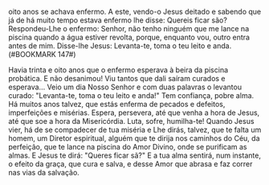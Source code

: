 
oito anos se achava enfermo. A este, vendo-o Jesus deitado e sabendo que já de há muito tempo estava enfermo lhe disse: Quereis ficar são? Respondeu-Lhe o enfermo: Senhor, não tenho ninguém que me lance na piscina quando a água estiver revolta, porque, enquanto vou, outro entra antes de mim. Disse-lhe Jesus: Levanta-te, toma o teu leito e anda.(#BOOKMARK 147#)

Havia trinta e oito anos que o enfermo esperava à beira da piscina probática. E não desanimou! Viu tantos que dali saíram curados e esperava\... Veio um dia Nosso Senhor e com duas palavras o levantou curado: "Levanta-te, toma o teu leito e anda!" Tem confiança, pobre alma. Há muitos anos talvez, que estás enferma de pecados e defeitos, imperfeições e misérias. Espera, persevera, até que venha a hora de Jesus, até que soe a hora da Misericórdia. Luta, sofre, humilha-te! Quando Jesus vier, há de se compadecer de tua miséria e Lhe dirás, talvez, que te falta um homem, um Diretor espiritual, alguém que te dirija nos caminhos do Céu, da perfeição, que te lance na piscina do Amor Divino, onde se purificam as almas. E Jesus te dirá: "Queres ficar sã?" E a tua alma sentirá, num instante, o efeito da graça, que cura e salva, e desse Amor que abrasa e faz correr nas vias da salvação.


